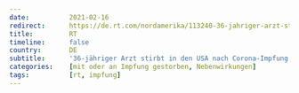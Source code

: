 ```yaml
---
date:          2021-02-16
redirect:      https://de.rt.com/nordamerika/113240-36-jahriger-arzt-stirbt-in/
title:         RT
timeline:      false
country:       DE
subtitle:      '36-jähriger Arzt stirbt in den USA nach Corona-Impfung: Autopsie soll Todesursache klären'
categories:    [mit oder an Impfung gestorben, Nebenwirkungen]
tags:          [rt, impfung]
---
```

